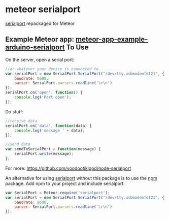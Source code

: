 # meteor serialport

[serialport](https://www.npmjs.org/package/serialport) repackaged for Meteor

Example Meteor app: [meteor-app-example-arduino-serialport](https://github.com/HumulusMaximus/meteor-app-example-arduino-serialport)
To Use
------
On the server, open a serial port:
```js   
//or whatever your device is connected to
var serialPort = new SerialPort.SerialPort("/dev/tty.usbmodemfd121", { 
    baudrate: 9600,
    parser: SerialPort.parsers.readline('\r\n')
});
serialPort.on('open', function() {
    console.log('Port open');
});
```
Do stuff:
```js
//receive data
serialPort.on('data', function(data) {
    console.log('message ' + data);
});

//send data
var sendToSerialPort = function(message) {
    serialPort.write(message);
};
```
For more: https://github.com/voodootikigod/node-serialport

An alternative for using [serialport](https://github.com/voodootikigod/node-serialport) without this package is to use the [npm](https://atmospherejs.com/package/npm) package. Add npm to your project and include serialport:
```js
var SerialPort = Meteor.require('serialport');
var serialPort = new SerialPort.SerialPort("/dev/tty.usbmodemfd121", {
    baudrate: 9600,
    parser: SerialPort.parsers.readline('\r\n')
});
```
